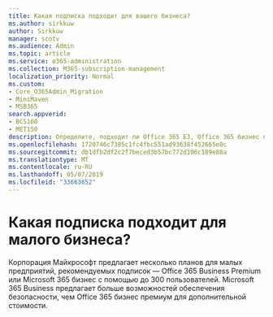 ```yaml
---
title: Какая подписка подходит для вашего бизнеса?
ms.author: sirkkuw
author: Sirkkuw
manager: scotv
ms.audience: Admin
ms.topic: article
ms.service: o365-administration
ms.collection: M365-subscription-management
localization_priority: Normal
ms.custom:
- Core_O365Admin_Migration
- MiniMaven
- MSB365
search.appverid:
- BCS160
- MET150
description: Определите, подходит ли Office 365 E3, Office 365 бизнес премиум или Microsoft 365 бизнес для Йор бизнеса.
ms.openlocfilehash: 1720746c7385c1fc4fbc551ad93638f452665e8c
ms.sourcegitcommit: db1dfb2df2c2f7beced3b57bc772d106c189e88a
ms.translationtype: MT
ms.contentlocale: ru-RU
ms.lasthandoff: 05/07/2019
ms.locfileid: "33663652"
---
```

# <a name="what-subscription-is-right-for-your-small-business"></a>Какая подписка подходит для малого бизнеса?

Корпорация Майкрософт предлагает несколько планов для малых предприятий, рекомендуемых подписок — Office 365 Business Premium или Microsoft 365 бизнес с помощью до 300 пользователей. Microsoft 365 Business предлагает больше возможностей обеспечения безопасности, чем Office 365 бизнес премиум для дополнительной стоимости.